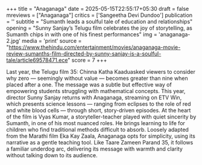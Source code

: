 +++
title = "Anaganaga"
date = 2025-05-15T22:55:17+05:30
draft = false
mreviews = ["Anaganaga"]
critics = ['Sangeetha Devi Dundoo']
publication = ''
subtitle = "Sumanth leads a soulful tale of education and relationships"
opening = "Sunny Sanjay’s Telugu film celebrates the joy of storytelling, as Sumanth chips in with one of his finest performances"
img = 'anaganaga-2.jpg'
media = 'print'
source = "https://www.thehindu.com/entertainment/movies/anaganaga-movie-review-sumanths-film-directed-by-sunny-sanjay-is-a-soulful-tale/article69578471.ece"
score = 7
+++

Last year, the Telugu film 35: Chinna Katha Kaaduasked viewers to consider why zero — seemingly without value — becomes greater than nine when placed after a one. The message was a subtle but effective way of empowering students struggling with mathematical concepts. This year, director Sunny Sanjay returns with Anaganaga, streaming on ETV Win, which presents science lessons — ranging from eclipses to the role of red and white blood cells — through short, story-driven episodes. At the heart of the film is Vyas Kumar, a storyteller-teacher played with quiet sincerity by Sumanth, in one of his most nuanced roles. He brings learning to life for children who find traditional methods difficult to absorb. Loosely adapted from the Marathi film Eka Kay Zaala, Anaganaga opts for simplicity, using its narrative as a gentle teaching tool. Like Taare Zameen Parand 35, it follows a familiar underdog arc, delivering its message with warmth and clarity without talking down to its audience.
